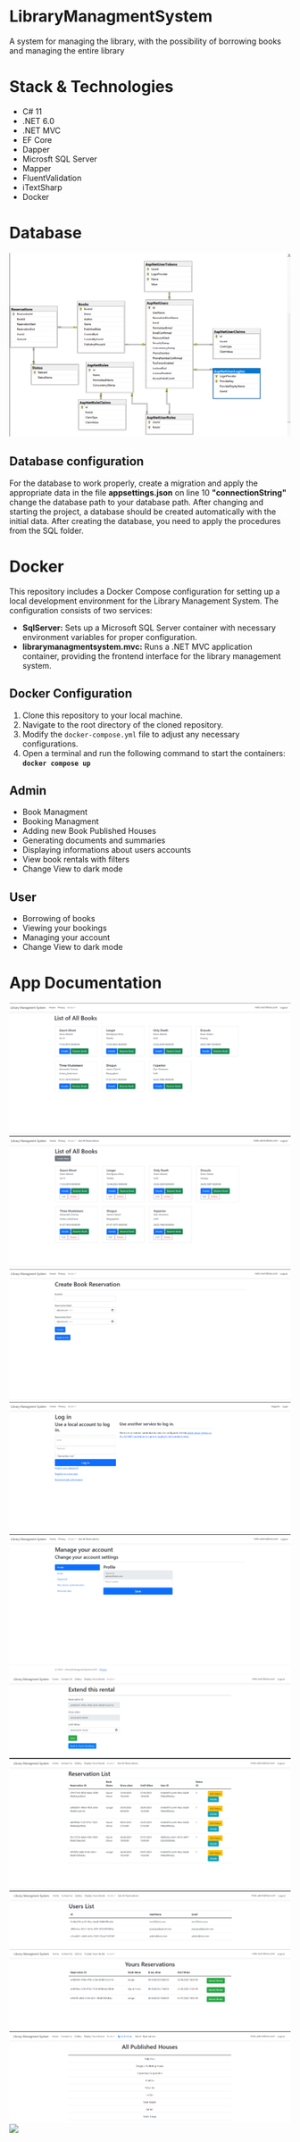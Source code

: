 # LibraryManagmentSystem
A system for managing the library, with the possibility of borrowing books and managing the entire library

# Stack & Technologies
- C# 11
- .NET 6.0
- .NET MVC
- EF Core
- Dapper
- Microsft SQL Server
- Mapper
- FluentValidation
- iTextSharp
- Docker

# Database
![](/git_images/Database.PNG)

## Database configuration
For the database to work properly, create a migration and apply the appropriate data in the file <b>appsettings.json</b> on line 10 <b>"connectionString"</b> change the database path to your database path.
After changing and starting the project, a database should be created automatically with the initial data.
After creating the database, you need to apply the procedures from the SQL folder.

# Docker
This repository includes a Docker Compose configuration for setting up a local development environment for the Library Management System. The configuration consists of two services:
- **SqlServer:** Sets up a Microsoft SQL Server container with necessary environment variables for proper configuration.
- **librarymanagmentsystem.mvc:** Runs a .NET MVC application container, providing the frontend interface for the library management system.

## Docker Configuration
1. Clone this repository to your local machine.
2. Navigate to the root directory of the cloned repository.
3. Modify the `docker-compose.yml` file to adjust any necessary configurations.
4. Open a terminal and run the following command to start the containers: <b>`docker compose up`</b>

## Admin
- Book Managment
- Booking Managment
- Adding new Book Published Houses
- Generating documents and summaries
- Displaying informations about users accounts
- View book rentals with filters
- Change View to dark mode

## User
- Borrowing of books
- Viewing your bookings
- Managing your account
- Change View to dark mode

# App Documentation
![](/git_images/BookList.PNG)
![](/git_images/BooksAdminPanel.PNG)
![](/git_images/CreateReservation.PNG)
![](/git_images/LoginPanel.PNG)
![](/git_images/AccountSettings.PNG)
![](/git_images/ExtendRental.PNG)
![](/git_images/ReservationList.PNG)
![](/git_images/UsersList.PNG)
![](/git_images/YoursReservations.PNG)
![](/git_images/PublishedHouses.PNG)
![](/git_images/CreatingPublishHouse.PNG)
